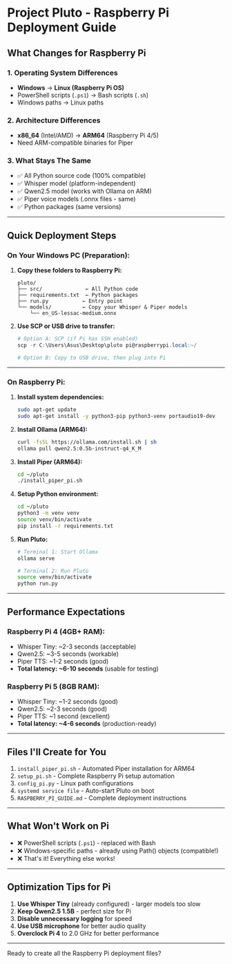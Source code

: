 # Project Pluto - Raspberry Pi Deployment Guide

## What Changes for Raspberry Pi

### 1. **Operating System Differences**
- **Windows** → **Linux (Raspberry Pi OS)**
- PowerShell scripts (`.ps1`) → Bash scripts (`.sh`)
- Windows paths → Linux paths

### 2. **Architecture Differences**
- **x86_64** (Intel/AMD) → **ARM64** (Raspberry Pi 4/5)
- Need ARM-compatible binaries for Piper

### 3. **What Stays The Same**
- ✅ All Python source code (100% compatible)
- ✅ Whisper model (platform-independent)
- ✅ Qwen2.5 model (works with Ollama on ARM)
- ✅ Piper voice models (.onnx files - same)
- ✅ Python packages (same versions)

---

## Quick Deployment Steps

### **On Your Windows PC (Preparation):**

1. **Copy these folders to Raspberry Pi:**
   ```
   pluto/
   ├── src/              ← All Python code
   ├── requirements.txt  ← Python packages
   ├── run.py           ← Entry point
   └── models/          ← Copy your Whisper & Piper models
       └── en_US-lessac-medium.onnx
   ```

2. **Use SCP or USB drive to transfer:**
   ```powershell
   # Option A: SCP (if Pi has SSH enabled)
   scp -r C:\Users\Asus\Desktop\pluto pi@raspberrypi.local:~/

   # Option B: Copy to USB drive, then plug into Pi
   ```

---

### **On Raspberry Pi:**

1. **Install system dependencies:**
   ```bash
   sudo apt-get update
   sudo apt-get install -y python3-pip python3-venv portaudio19-dev
   ```

2. **Install Ollama (ARM64):**
   ```bash
   curl -fsSL https://ollama.com/install.sh | sh
   ollama pull qwen2.5:0.5b-instruct-q4_K_M
   ```

3. **Install Piper (ARM64):**
   ```bash
   cd ~/pluto
   ./install_piper_pi.sh
   ```

4. **Setup Python environment:**
   ```bash
   cd ~/pluto
   python3 -m venv venv
   source venv/bin/activate
   pip install -r requirements.txt
   ```

5. **Run Pluto:**
   ```bash
   # Terminal 1: Start Ollama
   ollama serve

   # Terminal 2: Run Pluto
   source venv/bin/activate
   python run.py
   ```

---

## Performance Expectations

### **Raspberry Pi 4 (4GB+ RAM):**
- Whisper Tiny: ~2-3 seconds (acceptable)
- Qwen2.5: ~3-5 seconds (workable)
- Piper TTS: ~1-2 seconds (good)
- **Total latency: ~6-10 seconds** (usable for testing)

### **Raspberry Pi 5 (8GB RAM):**
- Whisper Tiny: ~1-2 seconds (good)
- Qwen2.5: ~2-3 seconds (good)
- Piper TTS: ~1 second (excellent)
- **Total latency: ~4-6 seconds** (production-ready)

---

## Files I'll Create for You

1. `install_piper_pi.sh` - Automated Piper installation for ARM64
2. `setup_pi.sh` - Complete Raspberry Pi setup automation
3. `config_pi.py` - Linux path configurations
4. `systemd service file` - Auto-start Pluto on boot
5. `RASPBERRY_PI_GUIDE.md` - Complete deployment instructions

---

## What Won't Work on Pi

- ❌ PowerShell scripts (`.ps1`) - replaced with Bash
- ❌ Windows-specific paths - already using Path() objects (compatible!)
- ❌ That's it! Everything else works!

---

## Optimization Tips for Pi

1. **Use Whisper Tiny** (already configured) - larger models too slow
2. **Keep Qwen2.5 1.5B** - perfect size for Pi
3. **Disable unnecessary logging** for speed
4. **Use USB microphone** for better audio quality
5. **Overclock Pi 4** to 2.0 GHz for better performance

---

Ready to create all the Raspberry Pi deployment files?
